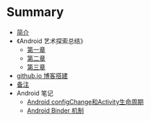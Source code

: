 # Summary

* [简介](README.md)
* 《Android 艺术探索总结》
  * [第一章](androidkai-fa-bi-ji/di-yi-zhang-android-sheng-ming-zhou-qi-he-qi-dong-mo-shi.md)
  * [第二章](androidkai-fa-bi-ji/di-er-zhang.md)
  * [第三章](androidkai-fa-bi-ji/di-san-zhang.md)
* [github.io 博客搭建](/githubio-da-jian-bo-ke.md)
* [备注](bei-zhu.md)
* Android 笔记
  * [Android  configChange和Activity生命周期](android-configchange-he-activity-sheng-ming-zhou-qi.md)
  * [Android Binder 机制](android-binder-ji-zhi.md)

